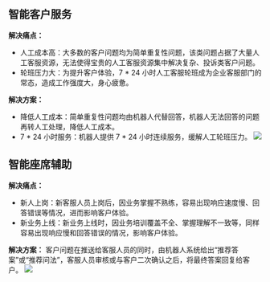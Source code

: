 ## 智能客户服务
**解决痛点：**
- 人工成本高：大多数的客户问题均为简单重复性问题，该类问题占据了大量人工客服资源，无法使得宝贵的人工客服资源集中解决复杂、投诉类客户问题。
- 轮班压力大：为提升客户体验，7 \* 24 小时人工客服轮班成为企业客服部门的常态，造成工作强度大，身心疲惫。

**解决方案：**
- 降低人工成本：简单重复性问题均由机器人代替回答，机器人无法回答的问题再转人工处理，降低人工成本。
- 7 \* 24 小时服务：机器人提供 7 \* 24 小时连续服务，缓解人工轮班压力。
![](https://mc.qcloudimg.com/static/img/74f758ec89d0b09147f29fe36970438d/image.svg)

## 智能座席辅助
**解决痛点：**
- 新人上岗：新客服人员上岗后，因业务掌握不熟练，容易出现响应速度慢、回答错误等情况，进而影响客户体验。
- 新业务上线：新业务上线时，因业务培训覆盖不全、掌握理解不一致等，同样容易出现响应慢和回答错误的情况，影响客户体验。

**解决方案：**
客户问题在推送给客服人员的同时，由机器人系统给出“推荐答案”或“推荐问法”，客服人员审核或与客户二次确认之后，将最终答案回复给客户。
![](https://mc.qcloudimg.com/static/img/4952f1b62e8975f37f3143ccc5cb7345/image.svg)
